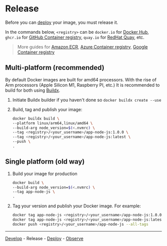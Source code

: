 # Release

Before you can [deploy](deployment.md) your image, you must release it.

In the commands below, `<registry>` can be `docker.io` for [Docker Hub](https://docs.docker.com/docker-hub/), `ghcr.io` for [GitHub Container registry](https://docs.github.com/en/packages/working-with-a-github-packages-registry/working-with-the-container-registry#pushing-container-images), `quay.io` for [RedHat Quay](https://docs.quay.io/solution/getting-started.html), etc.

> More guides for [Amazon ECR](https://docs.aws.amazon.com/AmazonECR/latest/userguide/docker-push-ecr-image.html), [Azure Container registry](https://docs.microsoft.com/en-us/azure/container-registry/container-registry-get-started-docker-cli?tabs=azure-cli), [Google Container registry](https://cloud.google.com/container-registry/docs/pushing-and-pulling)

## Multi-platform (recommended)

By default Docker images are built for amd64 processors. With the rise of Arm processors (Apple Silicon M1, Raspberry PI, etc.) It is recommended to build for both using [Buildx](https://docs.docker.com/desktop/multi-arch/).

1. Initiate Buildx builder if you haven't done so `docker buildx create --use`

2. Build, tag and publish your image:

   ```sh
   docker buildx build \
   --platform linux/arm64,linux/amd64 \
   --build-arg node_version=$(<.nvmrc) \
   --tag <registry>/<your_username>/app-node-js:1.0.0 \
   --tag <registry>/<your_username>/app-node-js:latest \
   --push \
   .
   ```

## Single platform (old way)

1. Build your image for production

   ```sh
   docker build \
   --build-arg node_version=$(<.nvmrc) \
   --tag app-node-js \
   .
   ```

2. Tag your version and publish your Docker image. For example:

   ```sh
   docker tag app-node-js <registry>/<your_username>/app-node-js:1.0.0
   docker tag app-node-js <registry>/<your_username>/app-node-js:latest
   docker push <registry>/<your_username>/app-node-js --all-tags
   ```

---

[Develop](development.md) - Release - [Deploy](deployment.md) - [Observe](observability.md)
